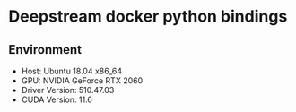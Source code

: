 # Deepstream docker python bindings

## Environment
- Host: Ubuntu 18.04 x86_64
- GPU: NVIDIA GeForce RTX 2060
- Driver Version: 510.47.03
- CUDA Version: 11.6